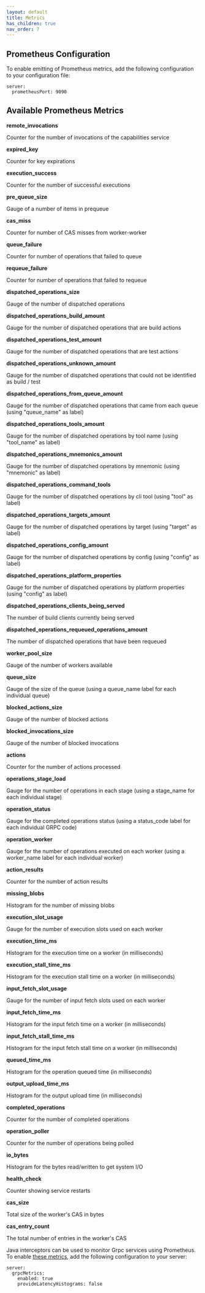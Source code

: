 ```yaml
---
layout: default
title: Metrics
has_children: true
nav_order: 7
---
```


## Prometheus Configuration

To enable emitting of Prometheus metrics, add the following configuration to your configuration file:

```
server:
  prometheusPort: 9090
```

## Available Prometheus Metrics

**remote_invocations**

Counter for the number of invocations of the capabilities service

**expired_key**

Counter for key expirations

**execution_success**

Counter for the number of successful executions

**pre_queue_size**

Gauge of a number of items in prequeue

**cas_miss**

Counter for number of CAS misses from worker-worker

**queue_failure**

Counter for number of operations that failed to queue

**requeue_failure**

Counter for number of operations that failed to requeue

**dispatched_operations_size**

Gauge of the number of dispatched operations

**dispatched_operations_build_amount**

Gauge for the number of dispatched operations that are build actions

**dispatched_operations_test_amount**

Gauge for the number of dispatched operations that are test actions

**dispatched_operations_unknown_amount**

Gauge for the number of dispatched operations that could not be identified as build / test

**dispatched_operations_from_queue_amount**

Gauge for the number of dispatched operations that came from each queue (using "queue_name" as label)

**dispatched_operations_tools_amount**

Gauge for the number of dispatched operations by tool name (using "tool_name" as label)

**dispatched_operations_mnemonics_amount**

Gauge for the number of dispatched operations by mnemonic (using "mnemonic" as label)

**dispatched_operations_command_tools**

Gauge for the number of dispatched operations by cli tool (using "tool" as label)

**dispatched_operations_targets_amount**

Gauge for the number of dispatched operations by target (using "target" as label)

**dispatched_operations_config_amount**

Gauge for the number of dispatched operations by config (using "config" as label)

**dispatched_operations_platform_properties**

Gauge for the number of dispatched operations by platform properties (using "config" as label)

**dispatched_operations_clients_being_served**

The number of build clients currently being served

**dispatched_operations_requeued_operations_amount**

The number of dispatched operations that have been requeued

**worker_pool_size**

Gauge of the number of workers available

**queue_size**

Gauge of the size of the queue (using a queue_name label for each individual queue)

**blocked_actions_size**

Gauge of the number of blocked actions

**blocked_invocations_size**

Gauge of the number of blocked invocations

**actions**

Counter for the number of actions processed

**operations_stage_load**

Gauge for the number of operations in each stage (using a stage_name for each individual stage)

**operation_status**

Gauge for the completed operations status (using a status_code label for each individual GRPC code)

**operation_worker**

Gauge for the number of operations executed on each worker (using a worker_name label for each individual worker)

**action_results**

Counter for the number of action results

**missing_blobs**

Histogram for the number of missing blobs

**execution_slot_usage**

Gauge for the number of execution slots used on each worker

**execution_time_ms**

Histogram for the execution time on a worker (in milliseconds)

**execution_stall_time_ms**

Histogram for the execution stall time on a worker (in milliseconds)

**input_fetch_slot_usage**

Gauge for the number of input fetch slots used on each worker

**input_fetch_time_ms**

Histogram for the input fetch time on a worker (in milliseconds)

**input_fetch_stall_time_ms**

Histogram for the input fetch stall time on a worker (in milliseconds)

**queued_time_ms**

Histogram for the operation queued time (in milliseconds)

**output_upload_time_ms**

Histogram for the output upload time (in milliseconds)

**completed_operations**

Counter for the number of completed operations

**operation_poller**

Counter for the number of operations being polled

**io_bytes**

Histogram for the bytes read/written to get system I/O

**health_check**

Counter showing service restarts

**cas_size**

Total size of the worker's CAS in bytes

**cas_entry_count**

The total number of entries in the worker's CAS

Java interceptors can be used to monitor Grpc services using Prometheus.  To enable [these metrics](https://github.com/grpc-ecosystem/java-grpc-prometheus), add the following configuration to your server:
```
server:
  grpcMetrics:
    enabled: true
    provideLatencyHistograms: false
```